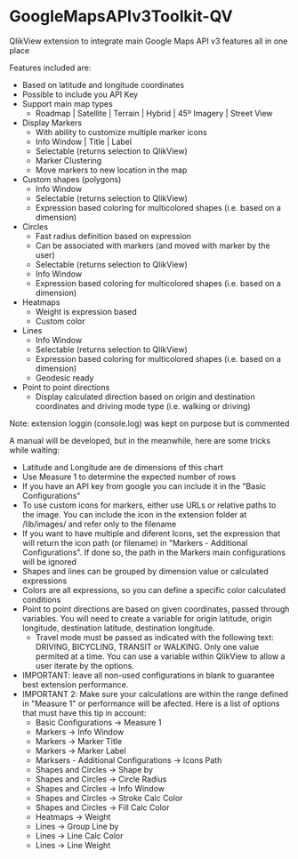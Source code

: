 # GoogleMapsAPIv3Toolkit-QV
QlikView extension to integrate main Google Maps API v3 features all in one place

Features included are:
  * Based on latitude and longitude coordinates
  * Possible to include you API Key
  * Support main map types
      - Roadmap | Satellite | Terrain | Hybrid | 45º Imagery | Street View
  * Display Markers
      - With ability to customize multiple marker icons
      - Info Window | Title | Label
      - Selectable (returns selection to QlikView)
      - Marker Clustering
      - Move markers to new location in the map
  * Custom shapes (polygons)
      - Info Window
      - Selectable (returns selection to QlikView)
      - Expression based coloring for multicolored shapes (i.e. based on a dimension)
  * Circles
      - Fast radius definition based on expression
      - Can be associated with markers (and moved with marker by the user)
      - Selectable (returns selection to QlikView)
      - Info Window
      - Expression based coloring for multicolored shapes (i.e. based on a dimension)
  * Heatmaps
      - Weight is expression based
      - Custom color
  * Lines
      - Info Window
      - Selectable (returns selection to QlikView)
      - Expression based coloring for multicolored shapes (i.e. based on a dimension)
      - Geodesic ready
  * Point to point directions
      - Display calculated direction based on origin and destination coordinates and driving mode type (i.e. walking or driving)

Note: extension loggin (console.log) was kept on purpose but is commented

A manual will be developed, but in the meanwhile, here are some tricks while waiting:
  * Latitude and Longitude are de dimensions of this chart
  * Use Measure 1 to determine the expected number of rows
  * If you have an API key from google you can include it in the "Basic Configurations"
  * To use custom icons for markers, either use URLs or relative paths to the image. You can include the icon in the extension folder at /lib/images/ and refer only to the filename
  * If you want to have multiple and diferent Icons, set the expression that will return the icon path (or filename) in "Markers - Additional Configurations". If done so, the path in the Markers main configurations will be ignored
  * Shapes and lines can be grouped by dimension value or calculated expressions
  * Colors are all expressions, so you can define a specific color calculated conditions
  * Point to point directions are based on given coordinates, passed through variables. You will need to create a variable for origin latitude, origin longitude, destination latitude, destination longitude. 
      - Travel mode must be passed as indicated with the following text: DRIVING, BICYCLING, TRANSIT or WALKING. Only one value permited at a time. You can use a variable within QlikView to allow a user iterate by the options. 
  * IMPORTANT: leave all non-used configurations in blank to guarantee best extension performance. 
  * IMPORTANT 2: Make sure your calculations are within the range defined in "Measure 1" or performance will be afected. Here is a list of options that must have this tip in account:
      - Basic Configurations -> Measure 1
      - Markers -> Info Window
      - Markers -> Marker Title
      - Markers -> Marker Label
      - Marksers - Additional Configurations -> Icons Path
      - Shapes and Circles -> Shape by
      - Shapes and Circles -> Circle Radius
      - Shapes and Circles -> Info Window
      - Shapes and Circles -> Stroke Calc Color
      - Shapes and Circles -> Fill Calc Color
      - Heatmaps -> Weight
      - Lines -> Group Line by
      - Lines -> Line Calc Color
      - Lines -> Line Weight